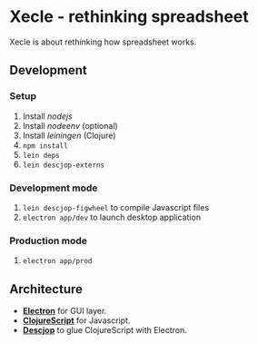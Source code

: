 # Xecle - rethinking spreadsheet

Xecle is about rethinking how spreadsheet works.


## Development

### Setup

1. Install *nodejs*
2. Install *nodeenv* (optional)
3. Install *leiningen* (Clojure)
4. `npm install`
5. `lein deps`
6. `lein descjop-externs`

### Development mode

1. `lein descjop-figwheel` to compile Javascript files
2. `electron app/dev` to launch desktop application


### Production mode

1. `electron app/prod`


## Architecture

- [**Electron**](https://github.com/electron/electron) for GUI layer.
- [**ClojureScript**](http://cljs.info/cheatsheet/) for Javascript.
- [**Descjop**](https://github.com/karad/lein_template_descjop)
  to glue ClojureScript with Electron.
